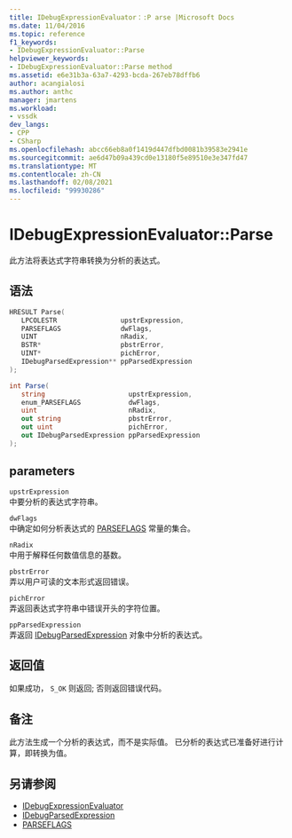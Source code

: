 ```yaml
---
title: IDebugExpressionEvaluator：:P arse |Microsoft Docs
ms.date: 11/04/2016
ms.topic: reference
f1_keywords:
- IDebugExpressionEvaluator::Parse
helpviewer_keywords:
- IDebugExpressionEvaluator::Parse method
ms.assetid: e6e31b3a-63a7-4293-bcda-267eb78dffb6
author: acangialosi
ms.author: anthc
manager: jmartens
ms.workload:
- vssdk
dev_langs:
- CPP
- CSharp
ms.openlocfilehash: abcc66eb8a0f1419d447dfbd0081b39583e2941e
ms.sourcegitcommit: ae6d47b09a439cd0e13180f5e89510e3e347fd47
ms.translationtype: MT
ms.contentlocale: zh-CN
ms.lasthandoff: 02/08/2021
ms.locfileid: "99930286"
---
```

# <a name="idebugexpressionevaluatorparse"></a>IDebugExpressionEvaluator::Parse
此方法将表达式字符串转换为分析的表达式。

## <a name="syntax"></a>语法

```cpp
HRESULT Parse( 
   LPCOLESTR                upstrExpression,
   PARSEFLAGS               dwFlags,
   UINT                     nRadix,
   BSTR*                    pbstrError,
   UINT*                    pichError,
   IDebugParsedExpression** ppParsedExpression
);
```

```csharp
int Parse(
   string                     upstrExpression,
   enum_PARSEFLAGS            dwFlags,
   uint                       nRadix,
   out string                 pbstrError,
   out uint                   pichError,
   out IDebugParsedExpression ppParsedExpression
);
```

## <a name="parameters"></a>parameters
`upstrExpression`\
中要分析的表达式字符串。

`dwFlags`\
中确定如何分析表达式的 [PARSEFLAGS](../../../extensibility/debugger/reference/parseflags.md) 常量的集合。

`nRadix`\
中用于解释任何数值信息的基数。

`pbstrError`\
弄以用户可读的文本形式返回错误。

`pichError`\
弄返回表达式字符串中错误开头的字符位置。

`ppParsedExpression`\
弄返回 [IDebugParsedExpression](../../../extensibility/debugger/reference/idebugparsedexpression.md) 对象中分析的表达式。

## <a name="return-value"></a>返回值
 如果成功， `S_OK` 则返回; 否则返回错误代码。

## <a name="remarks"></a>备注
 此方法生成一个分析的表达式，而不是实际值。 已分析的表达式已准备好进行计算，即转换为值。

## <a name="see-also"></a>另请参阅
- [IDebugExpressionEvaluator](../../../extensibility/debugger/reference/idebugexpressionevaluator.md)
- [IDebugParsedExpression](../../../extensibility/debugger/reference/idebugparsedexpression.md)
- [PARSEFLAGS](../../../extensibility/debugger/reference/parseflags.md)
